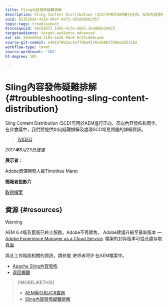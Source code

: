 ```yaml
---
title: Sling內容發佈疑難排解
description: Sling Content Distribution (SCD)可用於AEM進行正向、反向內容發佈和同步。 在此會議中，我們將提供如何疑難排解及處理SCD常見問題的詳細資訊。
uuid: 823b2bda-411b-49af-9a75-ab5eb9562d57
topic-tags: troubleshoot
discoiquuid: 58c61b72-166b-4c7e-ab63-3edd68e3e925
targetaudience: target-audience advanced
exl-id: 19ded93d-2183-4a26-9dc6-8c25cdd4caeb
source-git-commit: e401bf0b5ac1e7f06a4576e36887358bed352162
workflow-type: tm+mt
source-wordcount: '182'
ht-degree: 10%

---
```


# Sling內容發佈疑難排解{#troubleshooting-sling-content-distribution}

Sling Content Distribution (SCD)可用於AEM進行正向、反向內容發佈和同步。 在此會議中，我們將提供如何疑難排解及處理SCD常見問題的詳細資訊。

>[!VIDEO](https://video.tv.adobe.com/v/19451/?quality=9)

*2017年8月23日送達*

**展示者：**

Adobe資深開發人員Timothee Maret

**簡報者投影片**

[取得檔案](assets/aem-gems-scd.pdf)

## 資源 {#resources}

>[!WARNING]
>
>AEM 6.4版及舊版已終止服務，Adobe不再販售。  Adobe建議升級至最新版本 —  [Adobe Experience Manager as a Cloud Service](https://experienceleague.adobe.com/docs/experience-manager-cloud-service.html).  檔案的封存版本可從此處存取 [頁面](https://experienceleague.adobe.com/docs/experience-manager-release-information/aem-release-updates/previous-updates/aem-previous-versions.html).
>
>與此工作階段相關的資訊，請參閱 *使用者同步* 在AEM檔案中。

* [Apache Sling內容發佈](https://sling.apache.org/documentation/bundles/content-distribution.html)
* [返回概觀](https://helpx.adobe.com/experience-manager/kt/eseminars/gems/aem-index.html)

>[!MORELIKETHIS]
>
>* [AEM索引和JCR查詢](aem-indexing-jcr-query.md)
>* [Sling內容發佈疑難排解](aem-troubleshooting-sling.md)

